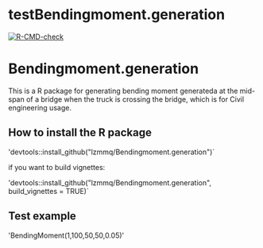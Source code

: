 # testBendingmoment.generation

<!-- badges: start -->

  [![R-CMD-check](https://github.com/lzmmq/Bendingmoment.generation/workflows/R-CMD-check/badge.svg)](https://github.com/lzmmq/Bendingmoment.generation/actions)
  
  <!-- badges: end -->

# Bendingmoment.generation

This is a R package for generating bending moment generateda at the mid- span of a bridge when the truck is crossing the bridge, which is for Civil engineering usage.

## How to install the R package

'devtools::install_github("lzmmq/Bendingmoment.generation")`

if you want to build vignettes:

'devtools::install_github("lzmmq/Bendingmoment.generation", build_vignettes = TRUE)`

## Test example
'BendingMoment(1,100,50,50,0.05)'